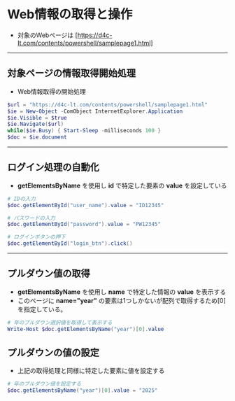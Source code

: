 # Web情報の取得と操作  
* 対象のWebページは [https://d4c-lt.com/contents/powershell/samplepage1.html]

***
## 対象ページの情報取得開始処理  
* Web情報取得の開始処理
```PowerShell
$url = "https://d4c-lt.com/contents/powershell/samplepage1.html"
$ie = New-Object -ComObject InternetExplorer.Application
$ie.Visible = $true
$ie.Navigate($url)
while($ie.Busy) { Start-Sleep -milliseconds 100 }
$doc = $ie.document
```

***
## ログイン処理の自動化  
* __getElementsByName__ を使用し __id__ で特定した要素の __value__ を設定している
```PowerShell
# IDの入力
$doc.getElementById("user_name").value = "ID12345"

# パスワードの入力
$doc.getElementById("password").value = "PW12345"

# ログインボタンの押下
$doc.getElementById("login_btn").click()
```

***
## プルダウン値の取得  
* __getElementsByName__ を使用し __name__ で特定した情報の __value__ を表示する
* このページに __name="year"__ の要素は1つしかないが配列で取得するため[0]を指定している。

```PowerShell
# 年のプルダウン選択値を取得して表示する
Write-Host $doc.getElementsByName("year")[0].value
```

## プルダウンの値の設定  
* 上記の取得処理と同様に特定した要素に値を設定する
```PowerShell
# 年のプルダウン値を設定する
$doc.getElementsByName("year")[0].value = "2025"
```
